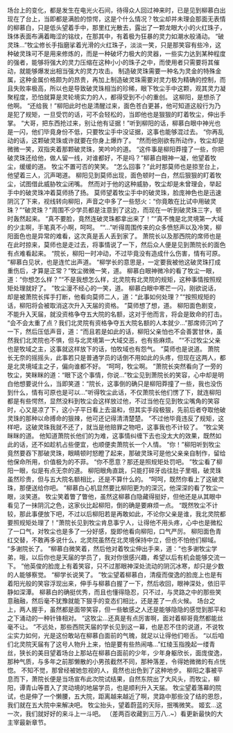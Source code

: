 场台上的变化，都是发生在电光火石间，待得众人回过神来时，已是见到柳慕白出现在了台上，当即都是满脸的惊愕，这是个什么情况？牧尘却并未理会那面无表情的柳慕白，只是低头望着手中，那里红光散去，露出了一颗龙眼大小的火红珠子，珠体表面布满着晦涩的铭纹，在那其中，有着极为狂暴的灵力如潮水般涌动。
“破灵珠...”牧尘修长手指磨挲着光滑的火红珠子，淡淡一笑，只是那笑容有些冷，这种破灵珠可不是用来修炼的，而是一种破坏力极大的灵器，一些实力达到某种程度的强者，能够将强大的灵力压缩在这种小小的珠子之中，而使用者只需要将其催动，就能够爆发出相当强大的灵力攻击。
制造破灵珠需要一种名为灵金的特殊金属，这种金属价格颇为的昂贵，再加上制造破灵珠需要对灵力极为精确的控制，而且失败率极高，所以也是导致破灵珠相当的珍稀，眼下牧尘手中这颗，观其灵力凝聚程度，恐怕就算是灵轮境实力的人，都得受到不小的重创。
这柳阳，是想杀了他啊。
“还给我！”柳阳此时也是清醒过来，面色苍白更甚，他可知道这般行为乃是犯了规矩，一旦受罚的话，可不会轻松的，当即他也是狠狠的盯着牧尘，伸出手掌。
“大哥，把东西抢过来，别让他有证据！”听到柳阳的话，柳慕白眼中神光也是一闪，他们毕竟身份不低，只要牧尘手中没证据，这事也能够混过去。
“你再乱动的话，这颗破灵珠或许就要在你身上爆炸了。
”然而他刚欲有所动作，牧尘却是微微一笑，双指夹着那颗破灵珠，笑吟吟的道。
“这件事是柳阳莽撞了一些，你把破灵珠还给他，做人留一线，对谁都好，不是吗？”柳慕白眼神一凝，他望着牧尘，缓缓的道。
牧尘不置可否的笑笑。
“怎么回事？”此时那莫师也是掠至台上，他望着三人，沉声喝道。
柳阳见到莫师出现，面色顿时一白，然后狠狠的盯着牧尘，试图借此威胁牧尘闭嘴。
然而对于他的这种威胁，牧尘却是未曾理会，举起手中的破灵珠冲着莫师扬了扬。
莫师望着牧尘手中的破灵珠，脸庞神色也是迅速阴沉了下来，视线转向柳阳，声音之中多了一些怒火：“你竟敢在比试中用破灵珠？”“破灵珠？”周围不少学员都是注意到了这边，而现在一听到破灵珠三字，顿时轰然起来。
“真不要脸，竟然连破灵珠都拿出来了！”“真不愧是北灵境第一大域的少主啊，手笔真不小啊，呵呵。
”“...”听得周围传来的众多愤怒声以及冷笑，柳阳面色也是异常的难看，这次真是丢人丢到家了。
萧院长以及那西院的席师也是在此时掠来，莫师也是走过去，将事情说了一下，然后众人便是见到萧院长的面色有点难看起来。
“院长，柳阳一时冲动，不过毕竟没有造成什么伤害，情有可原。
”柳慕白见状，也是连忙出声道。
“柳学长的意思是，一定要我被他这破灵珠打成重伤后，才算是正常？”牧尘微微一笑，道。
柳慕白眼神微冷的看了牧尘一眼，道：“你想怎么样？”“不是我想怎么样，北灵院有北灵院的规矩，这种事情按照规矩处理就好了。
”牧尘漫不经心的一笑，道。
柳慕白眼中寒芒一闪，刚欲说话，却是被萧院长挥手打断，他看向莫师二人，道：“此事如何处理？”“按照规矩的话，柳阳将会被取消这次升入天届的资格。
”莫师想了想，道。
柳阳面色剧变，不能升入天届，就没资格争夺五大院的名额，这对于他而言，将会是致命的打击。
“会不会太重了点？我们北灵院有资格争夺五大院名额的人本就少...”那席师沉吟了一下，然后压低声音，道：“而且若是如此的话，柳阳父亲怕也不会善罢甘休，虽然我们北灵院也不惧，但与北灵境第一大域交恶，也有些麻烦。
”“不过牧尘父亲也是牧域之主，这事就这样放下的话，怕牧域也有怨气。
”莫师也是说道。
萧院长无奈的摇摇头，此事若只是普通学员的话倒不用如此的头疼，但现在这两人，都是北灵境域主之子，偏向谁都不好。
“呵呵，牧尘啊。
”萧院长突然看向了一旁的牧尘，笑眯眯的道：“眼下这个事情，你说...”牧尘见到萧院长的笑容，心中却是明白他想要说什么，当即笑道：“院长，这事倒的确只是柳阳莽撞了一些，我也没伤到什么，情有可原也是可以...”听得牧尘此话，不仅萧院长他们愣了下，就连柳阳都是有些愕然，显然没料到牧尘会这样放过他，不过当他在见到牧尘嘴角的笑容时，心又是凉了下，这小子平日看上去温和，但其实手段极狠，先前后者夺取他破灵珠的那种以命搏命的狠辣，他可还记得清清楚楚。
“不过他毕竟违反了规矩，这样吧，这破灵珠我就不还了，就当是他赔罪之物吧，这事我也不计较了。
”牧尘笑眯眯的道。
他知道萧院长他们的为难，这事情纠缠下去也没太大的效果，既然如此的话，还不如趁机占些便宜，也顺便卖萧院长一个人情。
“你！”柳阳听到牧尘竟然要吞下那破灵珠，眼睛顿时怒瞪了起来，那破灵珠可是他父亲亲自制作，留给他保命所用，价值极为的不菲。
“你不愿意？那还是照规矩处罚吧。
”牧尘看了柳阳一眼，似是有点无奈的道。
柳阳眼角直跳，只能打碎牙齿往肚子里咽，破灵珠虽然珍贵，但与五大院名额相比，还是不算什么的。
“呵呵，既然你看上了这破灵珠，那便送给你吧。
”柳慕白心机显然要比柳阳更为的深沉，他深深的看了牧尘一眼，淡笑道。
牧尘笑着瞥了瞥他，虽然这柳慕白隐藏得挺好，但他还是从其眼中看见了一抹阴沉之色，这家伙比起柳阳，倒的确是要麻烦一点。
“既然牧尘不计较，那此事便放下吧，不过以后柳阳若是再敢如此，不论你父亲是谁，我北灵院都要照规矩处理了！”萧院长见到牧尘肯息事宁人，让得他不用头疼，心中也是微松了一口气，对牧尘也是多了一分好感，旋即他看向柳阳，口气严厉。
柳阳面色青红交替，不敢再多说什么，北灵院虽然在北灵境保持中立，但也不怕他们柳域。
“多谢院长了。
”柳慕白微笑着，然后他对着牧尘伸出手来，道：“也多谢牧尘学弟，哦，以后你也是天届的学员了，我对你很感兴趣，希望以后有机会能够交流一下。
”他英俊的脸庞上有着笑容，只不过那眼神深处流动的阴沉冰寒，却只是少数的人能够察觉。
“柳学长说笑了。
”牧尘望着柳慕白，清瘦而俊逸的脸庞上也是有着阳光般的笑容浮现出来，伸手与柳慕白握了一下，然后收回，眼神深处，依旧平静如深潭。
柳慕白的确挺优秀，而且也懂得隐忍，只不过，与灵路之中的那些笑意融融，然后毫不犹豫就能下狠手的变态们相比，还是差了一点火候。
场台之上，两人握手，虽然都是面带笑容，但一些敏感之人还是能够隐隐的感觉到那平和之下涌动的一种针锋相对。
“这牧尘...还真是有点厉害啊，面对着柳哥竟然都能丝毫不让。
”不远处，那些西院天届的学长见到这一幕，也是忍不住的说道，不说牧尘实力如何，光是这份敢站在柳慕白面前的气魄，就足以让得他们咂舌。
“以后咱们北灵院天届有了这号人物升上来，怕是要有些热闹咯...”红绫玉指挽起一缕青丝，狭长的美目望着场台上那站在柳慕白面前的少年，少年身躯欣长，面庞俊逸，那种气质，与多年之前那懒散的小男孩截然不同，那种落差，令得她微微的有点恍惚。
不知不觉，那曾经被她忽视的人，竟然也出色到了这种地步。
柳阳之事被平息而下，萧院长便是当场宣布此次院试结果，自然东院出了大风头，而牧尘，柳阳，谭青山等晋入了灵动境的地届学员，也是顺利升入天届。
牧尘望着落幕的院试，也是伸了一个懒腰，五大院，距离越来越近了啊，灵路中那些没了结的恩怨，我们就在五大院中来解决吧。
牧尘抬头，望着蔚蓝的天际，抿嘴微笑。
姬玄...这一次，我们就好好的来斗上一斗吧。
（差两百收藏到三万八..~）看更新最快的大主宰最新章节。
